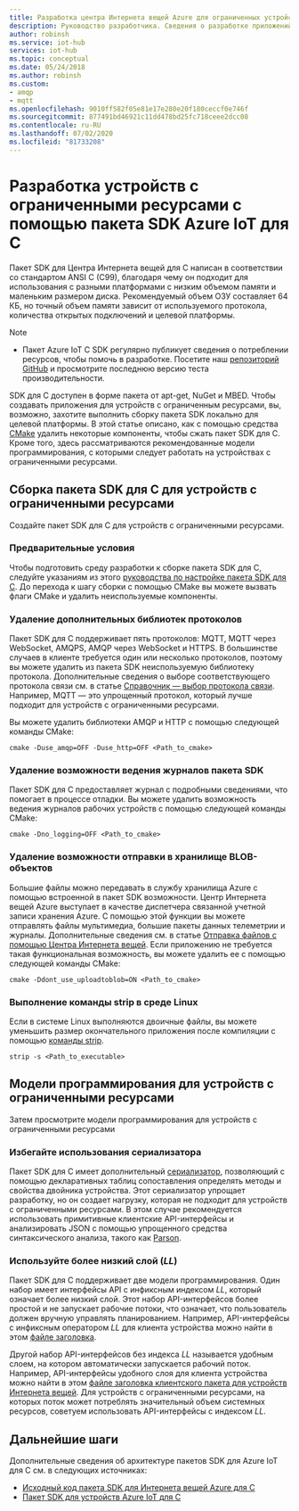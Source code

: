 ```yaml
---
title: Разработка центра Интернета вещей Azure для ограниченных устройств с помощью пакета SDK для центра Интернета вещей C
description: Руководство разработчика. Сведения о разработке приложений для устройств с ограниченным ресурсами с помощью пакетов SDK для Azure IoT.
author: robinsh
ms.service: iot-hub
services: iot-hub
ms.topic: conceptual
ms.date: 05/24/2018
ms.author: robinsh
ms.custom:
- amqp
- mqtt
ms.openlocfilehash: 9010ff582f05e81e17e280e20f180ceccf0e746f
ms.sourcegitcommit: 877491bd46921c11dd478bd25fc718ceee2dcc08
ms.contentlocale: ru-RU
ms.lasthandoff: 07/02/2020
ms.locfileid: "81733208"
---
```

# <a name="develop-for-constrained-devices-using-azure-iot-c-sdk"></a>Разработка устройств с ограниченными ресурсами с помощью пакета SDK Azure IoT для C

Пакет SDK для Центра Интернета вещей для C написан в соответствии со стандартом ANSI C (C99), благодаря чему он подходит для использования с разными платформами с низким объемом памяти и маленьким размером диска. Рекомендуемый объем ОЗУ составляет 64 КБ, но точный объем памяти зависит от используемого протокола, количества открытых подключений и целевой платформы.
> [!NOTE]
> * Пакет Azure IoT C SDK регулярно публикует сведения о потреблении ресурсов, чтобы помочь в разработке.  Посетите наш [репозиторий GitHub](https://github.com/Azure/azure-iot-sdk-c/blob/master/doc/c_sdk_resource_information.md) и просмотрите последнюю версию теста производительности.
>

SDK для C доступен в форме пакета от apt-get, NuGet и MBED. Чтобы создавать приложения для устройств с ограниченным ресурсами, вы, возможно, захотите выполнить сборку пакета SDK локально для целевой платформы. В этой статье описано, как с помощью средства [CMake](https://cmake.org/) удалить некоторые компоненты, чтобы сжать пакет SDK для C. Кроме того, здесь рассматриваются рекомендованные модели программирования, с которыми следует работать на устройствах с ограниченными ресурсами.

## <a name="building-the-c-sdk-for-constrained-devices"></a>Сборка пакета SDK для C для устройств с ограниченными ресурсами

Создайте пакет SDK для C для устройств с ограниченными ресурсами.

### <a name="prerequisites"></a>Предварительные условия

Чтобы подготовить среду разработки к сборке пакета SDK для C, следуйте указаниям из этого [руководства по настройке пакета SDK для C](https://github.com/Azure/azure-iot-sdk-c/blob/master/doc/devbox_setup.md). До перехода к шагу сборки с помощью CMake вы можете вызвать флаги CMake и удалить неиспользуемые компоненты.

### <a name="remove-additional-protocol-libraries"></a>Удаление дополнительных библиотек протоколов

Пакет SDK для C поддерживает пять протоколов: MQTT, MQTT через WebSocket, AMQPS, AMQP через WebSocket и HTTPS. В большинстве случаев в клиенте требуется один или несколько протоколов, поэтому вы можете удалить из пакета SDK неиспользуемую библиотеку протокола. Дополнительные сведения о выборе соответствующего протокола связи см. в статье [Справочник — выбор протокола связи](iot-hub-devguide-protocols.md). Например, MQTT — это упрощенный протокол, который лучше подходит для устройств с ограниченными ресурсами.

Вы можете удалить библиотеки AMQP и HTTP с помощью следующей команды CMake:

```
cmake -Duse_amqp=OFF -Duse_http=OFF <Path_to_cmake>
```

### <a name="remove-sdk-logging-capability"></a>Удаление возможности ведения журналов пакета SDK

Пакет SDK для C предоставляет журнал с подробными сведениями, что помогает в процессе отладки. Вы можете удалить возможность ведения журналов рабочих устройств с помощью следующей команды CMake:

```
cmake -Dno_logging=OFF <Path_to_cmake>
```

### <a name="remove-upload-to-blob-capability"></a>Удаление возможности отправки в хранилище BLOB-объектов

Большие файлы можно передавать в службу хранилища Azure с помощью встроенной в пакет SDK возможности. Центр Интернета вещей Azure выступает в качестве диспетчера связанной учетной записи хранения Azure. С помощью этой функции вы можете отправлять файлы мультимедиа, большие пакеты данных телеметрии и журналы. Дополнительные сведения см. в статье [Отправка файлов с помощью Центра Интернета вещей](iot-hub-devguide-file-upload.md). Если приложению не требуется такая функциональная возможность, вы можете удалить ее с помощью следующей команды CMake:

```
cmake -Ddont_use_uploadtoblob=ON <Path_to_cmake>
```

### <a name="running-strip-on-linux-environment"></a>Выполнение команды strip в среде Linux

Если в системе Linux выполняются двоичные файлы, вы можете уменьшить размер окончательного приложения после компиляции с помощью [команды strip](https://en.wikipedia.org/wiki/Strip_(Unix)).

```
strip -s <Path_to_executable>
```

## <a name="programming-models-for-constrained-devices"></a>Модели программирования для устройств с ограниченными ресурсами

Затем просмотрите модели программирования для устройств с ограниченными ресурсами

### <a name="avoid-using-the-serializer"></a>Избегайте использования сериализатора

Пакет SDK для C имеет дополнительный [сериализатор](https://github.com/Azure/azure-iot-sdk-c/tree/master/serializer), позволяющий с помощью декларативных таблиц сопоставления определять методы и свойства двойника устройства. Этот сериализатор упрощает разработку, но он создает нагрузку, которая не подходит для устройств с ограниченными ресурсами. В этом случае рекомендуется использовать примитивные клиентские API-интерфейсы и анализировать JSON с помощью упрощенного средства синтаксического анализа, такого как [Parson](https://github.com/kgabis/parson).

### <a name="use-the-lower-layer-_ll_"></a>Используйте более низкий слой (_LL_)

Пакет SDK для C поддерживает две модели программирования. Один набор имеет интерфейсы API с инфиксным индексом _LL_, который означает более низкий слой. Этот набор API-интерфейсов более простой и не запускает рабочие потоки, что означает, что пользователь должен вручную управлять планированием. Например, API-интерфейсы с инфиксным оператором _LL_ для клиента устройства можно найти в этом [файле заголовка](https://github.com/Azure/azure-iot-sdk-c/blob/master/iothub_client/inc/iothub_device_client_ll.h). 

Другой набор API-интерфейсов без индекса _LL_ называется удобным слоем, на котором автоматически запускается рабочий поток. Например, API-интерфейсы удобного слоя для клиента устройства можно найти в этом [файле заголовка клиентского пакета для устройств Интернета вещей](https://github.com/Azure/azure-iot-sdk-c/blob/master/iothub_client/inc/iothub_device_client.h). Для устройств с ограниченными ресурсами, на которых поток может потреблять значительный объем системных ресурсов, советуем использовать API-интерфейсы с индексом _LL_.

## <a name="next-steps"></a>Дальнейшие шаги

Дополнительные сведения об архитектуре пакетов SDK для Azure IoT для C см. в следующих источниках:
-    [Исходный код пакета SDK для Интернета вещей Azure для C](https://github.com/Azure/azure-iot-sdk-c/)
-    [Пакет SDK для устройств Azure IoT для C](iot-hub-device-sdk-c-intro.md)
